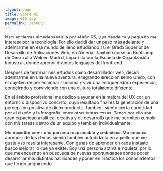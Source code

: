 ```yaml
---
layout: page
title: Sobre mí
image: 010.jpg
permalink: /about/
---
```


Nací en tierras almerienses allá por el año 95, y ya desde muy pequeño me interesé por la tecnología. Por ello decidí dar un paso más adelante y adentrarme en ese mundo de lleno estudiando así el Grado Superior de Desarrollo de Aplicaciones Web, en Almería. También cursé un Bootcamp de Desarrollo Web en Madrid, impartido por la Escuela de Organización Industrial, donde aprendí distintos lenguajes del front-end.

Despues de terminar mis estudios como desarrollador web, decidí adentrarme en una nueva aventura, emigrando dirección Reino Unido, con el objetivo de perfeccionar el idioma y vivir una enriquecedora experiencia, conociendo y conviviendo con una cultura totalmente diferente. 

En el ámbito profesional me dedico a ayudar en la mejora del UX con un entorno o dispositivo concreto, cuyo resultado final es la generación de una percepción positiva de dicho producto. También, siento cierta curiosidad por el diseño y la fotografia, entre otras tantas cosas. Tengo por ello una gran capacidad analítica, creativa y de desarrollo que me permiten cumplir con mis tareas dentro de un equipo y también individualmente.

Me describo como una persona responsable y ambiciosa. Me encanta aprender de los demás siendo también autodidacta en aquello que me gusta y /o resulta interesante. Con ganas de aprender en cada instante busco mejorar lo que ya existe. Soy una persona activa e inquieta, por lo que me encuentro en búsqueda de nuevas oportunidades donde poder desarrollar mis distintas habilidades y poner en práctica los conocimientos que he ido adquiriendo.
